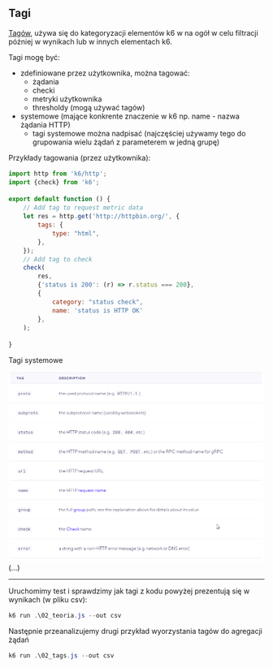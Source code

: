 
## Tagi

[Tagów](https://k6.io/docs/using-k6/tags-and-groups/), używa się do kategoryzacji elementów k6 w na ogół w celu filtracji później w wynikach lub w innych elementach k6.

Tagi mogę być:
- zdefiniowane przez użytkownika, można tagować:
  - żądania
  - checki
  - metryki użytkownika
  - thresholdy (mogą używać tagów)
- systemowe (mające konkrente znaczenie w k6 np. name - nazwa żądania HTTP)
  - tagi systemowe można nadpisać (najczęściej używamy tego do grupowania wielu żądań z parameterem w jedną grupę)
    
Przykłady tagowania (przez użytkownika):

```javascript
import http from 'k6/http';
import {check} from 'k6';

export default function () {
    // Add tag to request metric data
    let res = http.get('http://httpbin.org/', {
        tags: {
            type: "html",
        },
    });
    // Add tag to check
    check(
        res,
        {'status is 200': (r) => r.status === 200},
        {
            category: "status check",
            name: 'status is HTTP OK'
        },
    );

}

```

Tagi systemowe

![system tags](img/systemtags.png)
(...)

***
Uruchomimy test i sprawdzimy jak tagi z kodu powyżej prezentują się w wynikach (w pliku csv):

```powershell
k6 run .\02_teoria.js --out csv
```

Następnie przeanalizujemy drugi przykład wyorzystania tagów do agregacji żądań

```powershell
k6 run .\02_tags.js --out csv
```
